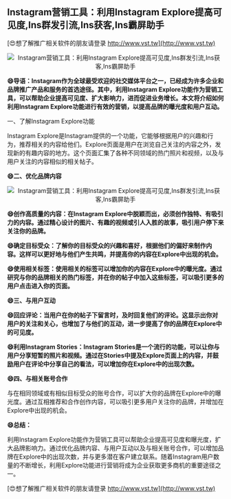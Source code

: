 ## **Instagram营销工具：利用Instagram Explore提高可见度,Ins群发引流,Ins获客,Ins霸屏助手**

[😍想了解推广相关软件的朋友请登录 http://www.vst.tw](http://www.vst.tw)

 <center><img src="https://vst.tw/MP4/tuiguang/png/8.png" alt="Instagram营销工具：利用Instagram Explore提高可见度,Ins群发引流,Ins获客,Ins霸屏助手"></center>

**😄导语：Instagram作为全球最受欢迎的社交媒体平台之一，已经成为许多企业和品牌推广产品和服务的首选途径。其中，利用Instagram Explore功能作为营销工具，可以帮助企业提高可见度、扩大影响力，进而促进业务增长。本文将介绍如何利用Instagram Explore功能进行有效的营销，以提高品牌的曝光度和用户互动。**

一、了解Instagram Explore功能

Instagram Explore是Instagram提供的一个功能，它能够根据用户的兴趣和行为，推荐相关的内容给他们。Explore页面是用户在浏览自己关注的内容之外，发现新的有趣内容的地方。这个页面汇集了各种不同领域的热门照片和视频，以及与用户关注的内容相似的相关帖子。

**😄二、优化品牌内容**

 <center><img src="https://vst.tw/MP4/tuiguang/png/2.png" alt="Instagram营销工具：利用Instagram Explore提高可见度,Ins群发引流,Ins获客,Ins霸屏助手"></center>

**😄创作高质量的内容：在Instagram Explore中脱颖而出，必须创作独特、有吸引力的内容。通过精心设计的图片、有趣的视频或引人入胜的故事，吸引用户停下来关注你的品牌。**

**😄确定目标受众：了解你的目标受众的兴趣和喜好，根据他们的偏好来制作内容。这样可以更好地与他们产生共鸣，并提高你的内容在Explore中出现的机会。**

**😄使用相关标签：使用相关的标签可以增加你的内容在Explore中的曝光度。通过研究与你的品牌相关的热门标签，并在你的帖子中加入这些标签，可以吸引更多的用户点击进入你的页面。**

**😄三、与用户互动**

**😄回应评论：当用户在你的帖子下留言时，及时回复他们的评论。这显示出你对用户的关注和关心，也增加了与他们的互动，进一步提高了你的品牌在Explore中的可见度。**

**😄利用Instagram Stories：Instagram Stories是一个流行的功能，可以让你与用户分享短暂的照片和视频。通过在Stories中提及Explore页面上的内容，并鼓励用户在评论中分享自己的看法，可以增加你在Explore中的出现次数。**

**😄四、与相关账号合作**

与在相同领域或有相似目标受众的账号合作，可以扩大你的品牌在Explore中的曝光度。通过互相推荐和合作创作内容，可以吸引更多用户关注你的品牌，并增加在Explore中出现的机会。

**😄总结：**

利用Instagram Explore功能作为营销工具可以帮助企业提高可见度和曝光度，扩大品牌影响力。通过优化品牌内容、与用户互动以及与相关账号合作，可以增加品牌在Explore中的出现次数，并与更多潜在客户建立联系。随着Instagram用户数量的不断增长，利用Explore功能进行营销将成为企业获取更多商机的重要途径之一。

[😍想了解推广相关软件的朋友请登录 http://www.vst.tw](http://www.vst.tw)



